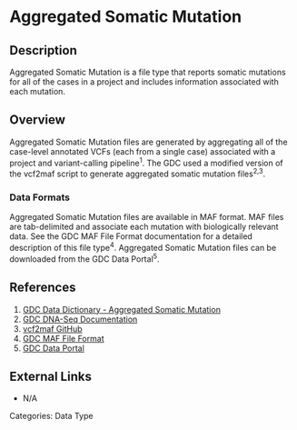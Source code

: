 # Aggregated Somatic Mutation #

## Description ##
Aggregated Somatic Mutation is a file type that reports somatic mutations for all of the cases in a project and includes information associated with each mutation.

## Overview ##

Aggregated Somatic Mutation files are generated by aggregating all of the case-level annotated VCFs (each from a single case) associated with a project and variant-calling pipeline<sup>1</sup>. The GDC used a modified version of the vcf2maf script to generate aggregated somatic mutation files<sup>2,3</sup>.

### Data Formats ###

Aggregated Somatic Mutation files are available in MAF format. MAF files are tab-delimited and associate each mutation with biologically relevant data. See the GDC MAF File Format documentation for a detailed description of this file type<sup>4</sup>. Aggregated Somatic Mutation files can be downloaded from the GDC Data Portal<sup>5</sup>.

## References ##
1. [GDC Data Dictionary - Aggregated Somatic Mutation](/Data_Dictionary/viewer/#?view=table-definition-view&id=aggregated_somatic_mutation)
2. [GDC DNA-Seq Documentation](/Data/Bioinformatics_Pipelines/DNA_Seq_Variant_Calling_Pipeline/)
3. [vcf2maf GitHub](https://github.com/mskcc/vcf2maf)
4. [GDC MAF File Format](/Data/File_Formats/MAF_Format/)
5. [GDC Data Portal](https://portal.gdc.cancer.gov/)

## External Links ##
* N/A

Categories: Data Type
